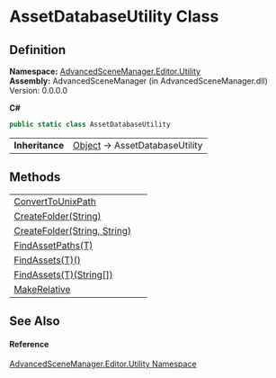 # AssetDatabaseUtility Class




## Definition
**Namespace:** <a href="N_AdvancedSceneManager_Editor_Utility">AdvancedSceneManager.Editor.Utility</a>  
**Assembly:** AdvancedSceneManager (in AdvancedSceneManager.dll) Version: 0.0.0.0

**C#**
``` C#
public static class AssetDatabaseUtility
```

<table><tr><td><strong>Inheritance</strong></td><td><a href="https://learn.microsoft.com/dotnet/api/system.object" target="_blank" rel="noopener noreferrer">Object</a>  →  AssetDatabaseUtility</td></tr>
</table>



## Methods
<table>
<tr>
<td><a href="M_AdvancedSceneManager_Editor_Utility_AssetDatabaseUtility_ConvertToUnixPath">ConvertToUnixPath</a></td>
<td> </td></tr>
<tr>
<td><a href="M_AdvancedSceneManager_Editor_Utility_AssetDatabaseUtility_CreateFolder">CreateFolder(String)</a></td>
<td> </td></tr>
<tr>
<td><a href="M_AdvancedSceneManager_Editor_Utility_AssetDatabaseUtility_CreateFolder_1">CreateFolder(String, String)</a></td>
<td> </td></tr>
<tr>
<td><a href="M_AdvancedSceneManager_Editor_Utility_AssetDatabaseUtility_FindAssetPaths__1">FindAssetPaths(T)</a></td>
<td> </td></tr>
<tr>
<td><a href="M_AdvancedSceneManager_Editor_Utility_AssetDatabaseUtility_FindAssets__1">FindAssets(T)()</a></td>
<td> </td></tr>
<tr>
<td><a href="M_AdvancedSceneManager_Editor_Utility_AssetDatabaseUtility_FindAssets__1_1">FindAssets(T)(String[])</a></td>
<td> </td></tr>
<tr>
<td><a href="M_AdvancedSceneManager_Editor_Utility_AssetDatabaseUtility_MakeRelative">MakeRelative</a></td>
<td> </td></tr>
</table>

## See Also


#### Reference
<a href="N_AdvancedSceneManager_Editor_Utility">AdvancedSceneManager.Editor.Utility Namespace</a>  

